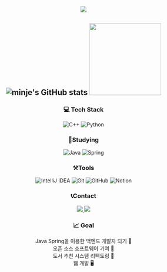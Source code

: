 <div align="center">

# <img src = "https://capsule-render.vercel.app/api?type=waving&height=300&color=6FC7E1&text=Welcome&desc=minje's%20github%20profile&descAlign=70&fontColor=ffffff">

## ![minje's GitHub stats](https://github-readme-stats.vercel.app/api?username=chase1281&theme=dark&show_icons=true) <a href="https://github.com/imysh578"><img style="height:195px" src="https://github-readme-stats.vercel.app/api/top-langs/?username=imysh578&layout=compact&theme=nord&hide_border=true" /></a> 

### 💻 Tech Stack
![C++](https://img.shields.io/badge/c++-%2300599C.svg?style=for-the-badge&logo=c%2B%2B&logoColor=white) ![Python](https://img.shields.io/badge/python-3670A0?style=for-the-badge&logo=python&logoColor=ffdd54)

### 📖Studying
![Java](https://img.shields.io/badge/java-%23ED8B00.svg?style=for-the-badge&logo=openjdk&logoColor=white) ![Spring](https://img.shields.io/badge/spring-%236DB33F.svg?style=for-the-badge&logo=spring&logoColor=white)

### ⚒️Tools
![IntelliJ IDEA](https://img.shields.io/badge/IntelliJIDEA-000000.svg?style=for-the-badge&logo=intellij-idea&logoColor=white) ![Git](https://img.shields.io/badge/git-%23F05033.svg?style=for-the-badge&logo=git&logoColor=white) ![GitHub](https://img.shields.io/badge/github-%23121011.svg?style=for-the-badge&logo=github&logoColor=white) ![Notion](https://img.shields.io/badge/Notion-%23000000.svg?style=for-the-badge&logo=notion&logoColor=white)

### 📞Contact
<a href="https://www.instagram.com/mj_02_06/">
  <img src = "https://img.shields.io/badge/Instagram-%23E4405F.svg?style=for-the-badge&logo=Instagram&logoColor=white">
</a>
<a href="mailto:kmj37847412@gmail.com">
  <img src="https://img.shields.io/badge/Gmail-EA4335?style=for-the-badge&logo=Gmail&logoColor=white"> 
</a>

### 📈 Goal
Java Spring을 이용한 백엔드 개발자 되기 💼 <br>
오픈 소스 소프트웨어 기여 💪<br>
도서 추천 시스템 리팩토링 📖<br>
웹 개발 🖥️<br>
</div>
